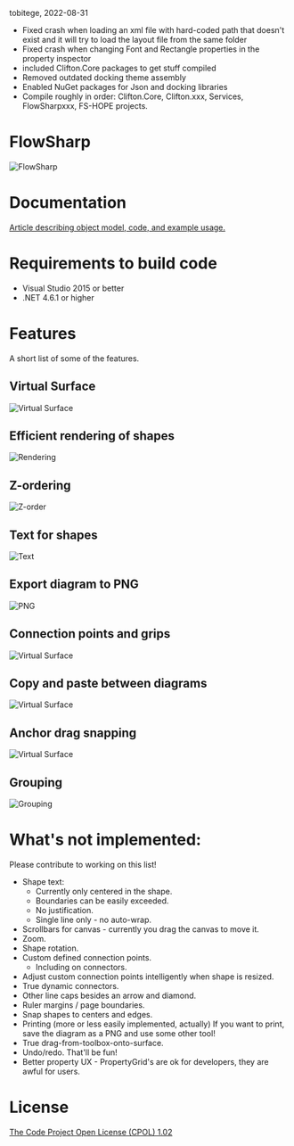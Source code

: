 tobitege, 2022-08-31
- Fixed crash when loading an xml file with hard-coded path that
  doesn't exist and it will try to load the layout file from the same folder
- Fixed crash when changing Font and Rectangle properties in the property inspector
- included Clifton.Core packages to get stuff compiled
- Removed outdated docking theme assembly
- Enabled NuGet packages for Json and docking libraries
- Compile roughly in order: Clifton.Core, Clifton.xxx, Services, FlowSharpxxx, FS-HOPE projects.

# FlowSharp

![FlowSharp](https://github.com/cliftonm/FlowSharp/blob/master/Article/flowsharp2.png)
# Documentation
[Article describing object model, code, and example usage.](https://cdn.rawgit.com/cliftonm/FlowSharp/master/Article/index2.htm)
# Requirements to build code
* Visual Studio 2015 or better
* .NET 4.6.1 or higher

# Features
A short list of some of the features.
## Virtual Surface
![Virtual Surface](https://github.com/cliftonm/FlowSharp/blob/master/Article/img1.png)
## Efficient rendering of shapes
![Rendering](https://github.com/cliftonm/FlowSharp/blob/master/Article/img2.png)
## Z-ordering
![Z-order](https://github.com/cliftonm/FlowSharp/blob/master/Article/img3.png)
## Text for shapes
![Text](https://github.com/cliftonm/FlowSharp/blob/master/Article/img4.png)
## Export diagram to PNG
![PNG](https://github.com/cliftonm/FlowSharp/blob/master/Article/img5.png)
## Connection points and grips
![Virtual Surface](https://github.com/cliftonm/FlowSharp/blob/master/Article/img8.png)
## Copy and paste between diagrams
![Virtual Surface](https://github.com/cliftonm/FlowSharp/blob/master/Article/img11.png)
## Anchor drag snapping
![Virtual Surface](https://github.com/cliftonm/FlowSharp/blob/master/Article/snapping.png)
## Grouping
![Grouping](https://github.com/cliftonm/FlowSharp/blob/master/Article/img36.png)
# What's not implemented:
Please contribute to working on this list!
* Shape text:
  * Currently only centered in the shape.
  * Boundaries can be easily exceeded.
  * No justification.
  * Single line only - no auto-wrap.
* Scrollbars for canvas - currently you drag the canvas to move it.
* Zoom.
* Shape rotation.
* Custom defined connection points.
  * Including on connectors.
* Adjust custom connection points intelligently when shape is resized.
* True dynamic connectors.
* Other line caps besides an arrow and diamond.
* Ruler margins / page boundaries.
* Snap shapes to centers and edges.
* Printing (more or less easily implemented, actually)  If you want to print, save the diagram as a PNG and use some other tool!
* True drag-from-toolbox-onto-surface.
* Undo/redo.  That'll be fun!
* Better property UX - PropertyGrid's are ok for developers, they are awful for users.

# License
[The Code Project Open License (CPOL) 1.02](http://htmlpreview.github.io/?http://www.codeproject.com/info/cpol10.aspx)


